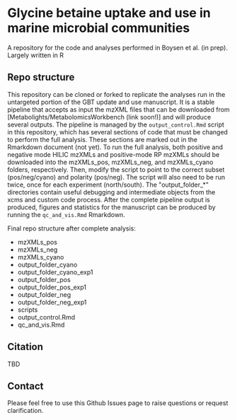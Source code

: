 # Glycine betaine uptake and use in marine microbial communities

A repository for the code and analyses performed in Boysen et al. (in prep). Largely written in R

## Repo structure

This repository can be cloned or forked to replicate the analyses run in the untargeted portion of the GBT update and use manuscript.
It is a stable pipeline that accepts as input the mzXML files that can be downloaded from [Metabolights/MetabolomicsWorkbench (link soon!)]
and will produce several outputs. The pipeline is managed by the `output_control.Rmd` script in this repository, which has several sections
of code that must be changed to perform the full analysis. These sections are marked out in the Rmarkdown document (not yet). To run
the full analysis, both positive and negative mode HILIC mzXMLs and positive-mode RP mzXMLs should be downloaded into the mzXMLs_pos, mzXMLs_neg, and 
mzXMLs_cyano folders, respectively. Then, modify the script to point to the correct subset (pos/neg/cyano) and polarity (pos/neg). The script will
also need to be run twice, once for each experiment (north/south). The "output_folder_*" directories contain useful debugging and intermediate objects
from the xcms and custom code process. After the 
complete pipeline output is produced, figures and statistics for the manuscript can be produced by running the `qc_and_vis.Rmd` Rmarkdown.

Final repo structure after complete analysis:
  - mzXMLs_pos
  - mzXMLs_neg
  - mzXMLs_cyano
  - output_folder_cyano
  - output_folder_cyano_exp1
  - output_folder_pos
  - output_folder_pos_exp1
  - output_folder_neg
  - output_folder_neg_exp1
  - scripts
  - output_control.Rmd
  - qc_and_vis.Rmd

## Citation

TBD

## Contact

Please feel free to use this Github Issues page to raise questions or request clarification.
